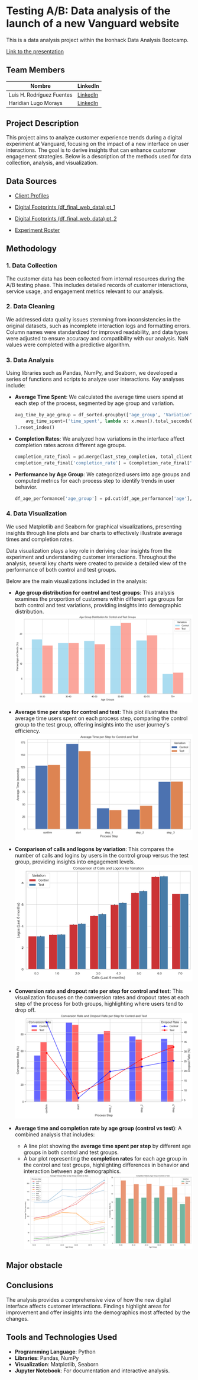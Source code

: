 # **Testing A/B: Data analysis of the launch of a new Vanguard website**

This is a data analysis project within the Ironhack Data Analysis Bootcamp.

[Link to the presentation]( )


## Team Members

| Nombre             | LinkedIn                                  |
|----------------------------------|-------------------------------------------|
| Luis H. Rodríguez Fuentes	 |   [LinkedIn](https://www.linkedin.com/in/luis-h-rodr%C3%ADguez-fuentes/)    |
| Haridian Lugo Morays        |   [LinkedIn](https://www.linkedin.com/in/haridian-morays-242023329/)   |

## Project Description

This project aims to analyze customer experience trends during a digital experiment at Vanguard, focusing on the impact of a new interface on user interactions. The goal is to derive insights that can enhance customer engagement strategies. Below is a description of the methods used for data collection, analysis, and visualization.

## Data Sources

- [Client Profiles](https://github.com/data-bootcamp-v4/lessons/blob/main/5_6_eda_inf_stats_tableau/project/files_for_project/df_final_demo.txt)

- [Digital Footprints (df_final_web_data) pt_1](https://github.com/data-bootcamp-v4/lessons/blob/main/5_6_eda_inf_stats_tableau/project/files_for_project/df_final_web_data_pt_1.txt)

- [Digital Footprints (df_final_web_data) pt_2](https://github.com/data-bootcamp-v4/lessons/blob/main/5_6_eda_inf_stats_tableau/project/files_for_project/df_final_web_data_pt_2.txt)

- [Experiment Roster](https://github.com/data-bootcamp-v4/lessons/blob/main/5_6_eda_inf_stats_tableau/project/files_for_project/df_final_experiment_clients.txt)


## Methodology

### 1. Data Collection

The customer data has been collected from internal resources during the A/B testing phase. This includes detailed records of customer interactions, service usage, and engagement metrics relevant to our analysis.

### 2. Data Cleaning

We addressed data quality issues stemming from inconsistencies in the original datasets, such as incomplete interaction logs and formatting errors. Column names were standardized for improved readability, and data types were adjusted to ensure accuracy and compatibility with our analysis. NaN values were completed with a predictive algorithm.

### 3. Data Analysis

Using libraries such as Pandas, NumPy, and Seaborn, we developed a series of functions and scripts to analyze user interactions. Key analyses include:

- **Average Time Spent**: We calculated the average time users spend at each step of the process, segmented by age group and variation.

    ```python
    avg_time_by_age_group = df_sorted.groupby(['age_group', 'Variation', 'process_step']).agg(
        avg_time_spent=('time_spent', lambda x: x.mean().total_seconds() if pd.notnull(x.mean()) else 0)
    ).reset_index()
    ```

- **Completion Rates**: We analyzed how variations in the interface affect completion rates across different age groups.

    ```python
    completion_rate_final = pd.merge(last_step_completion, total_clients_by_age, on=['age_group', 'Variation'])
    completion_rate_final['completion_rate'] = (completion_rate_final['client_id'] / completion_rate_final['total_users']) * 100
    ```

- **Performance by Age Group**: We categorized users into age groups and computed metrics for each process step to identify trends in user behavior.

    ```python
    df_age_performance['age_group'] = pd.cut(df_age_performance['age'], bins=age_bins, labels=age_labels, right=False)
    ```

### 4. Data Visualization

We used Matplotlib and Seaborn for graphical visualizations, presenting insights through line plots and bar charts to effectively illustrate average times and completion rates.

Data visualization plays a key role in deriving clear insights from the experiment and understanding customer interactions. Throughout the analysis, several key charts were created to provide a detailed view of the performance of both control and test groups.

Below are the main visualizations included in the analysis:

- **Age group distribution for control and test groups**: This analysis examines the proportion of customers within different age groups for both control and test variations, providing insights into demographic distribution.
  ![age_group_distribution_for_variation](https://github.com/LuisHRF/New-Web-Study/blob/luis_branch/charts_png/age_group_distribution_for_variation.png?raw=true)
  
- **Average time per step for control and test**: This plot illustrates the average time users spent on each process step, comparing the control group to the test group, offering insights into the user journey's efficiency.
![avg_time_per_step](https://github.com/LuisHRF/New-Web-Study/blob/luis_branch/charts_png/avg_time_per_step.png?raw=true)

- **Comparison of calls and logons by variation**: This compares the number of calls and logins by users in the control group versus the test group, providing insights into engagement levels.
![calls_n_logons](https://github.com/LuisHRF/New-Web-Study/blob/luis_branch/charts_png/calls_n_logons.png?raw=true)

- **Conversion rate and dropout rate per step for control and test**: This visualization focuses on the conversion rates and dropout rates at each step of the process for both groups, highlighting where users tend to drop off.
![conversion_n_dropout_rate](https://github.com/LuisHRF/New-Web-Study/blob/luis_branch/charts_png/conversion_n_dropout_rate.png?raw=true)

- **Average time and completion rate by age group (control vs test)**: A combined analysis that includes:
  - A line plot showing the **average time spent per step** by different age groups in both control and test groups.
  - A bar plot representing the **completion rates** for each age group in the control and test groups, highlighting differences in behavior and interaction between age demographics.
![performance_by_age_group](https://github.com/LuisHRF/New-Web-Study/blob/luis_branch/charts_png/performance_by_age_group.png?raw=true)


## Major obstacle


## Conclusions

The analysis provides a comprehensive view of how the new digital interface affects customer interactions. Findings highlight areas for improvement and offer insights into the demographics most affected by the changes.

## Tools and Technologies Used

- **Programming Language**: Python
- **Libraries**: Pandas, NumPy
- **Visualization**: Matplotlib, Seaborn
- **Jupyter Notebook**: For documentation and interactive analysis.
